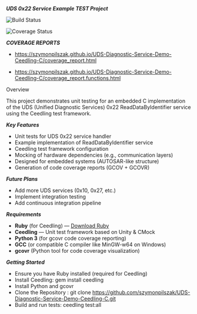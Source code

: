 ***UDS 0x22 Service Example TEST Project***

![Build Status](https://github.com/szymonpilszak/UDS-Diagnostic-Service-Demo-Ceedling-C/actions/workflows/ci.yml/badge.svg)

![Coverage Status](https://img.shields.io/badge/coverage-100%25-brightgreen)

***COVERAGE REPORTS***

+  https://szymonpilszak.github.io/UDS-Diagnostic-Service-Demo-Ceedling-C/coverage_report.html

+  https://szymonpilszak.github.io/UDS-Diagnostic-Service-Demo-Ceedling-C/coverage_report.functions.html


Overview

This project demonstrates unit testing for an embedded C implementation of the UDS (Unified Diagnostic Services) 0x22 ReadDataByIdentifier service using the Ceedling test framework.


***Key Features***
  -  Unit tests for UDS 0x22 service handler
  -  Example implementation of ReadDataByIdentifier service
  -  Ceedling test framework configuration
  -  Mocking of hardware dependencies (e.g., communication layers)
  -  Designed for embedded systems (AUTOSAR-like structure)
  - Generation of code coverage reports (GCOV + GCOVR)

***Future Plans***
  -  Add more UDS services (0x10, 0x27, etc.)
  -  Implement integration testing
  -  Add continuous integration pipeline

***Requirements***
- **Ruby** (for Ceedling) — [Download Ruby](https://rubyinstaller.org/)
- **Ceedling** — Unit test framework based on Unity & CMock
- **Python 3** (for gcovr code coverage reporting)
- **GCC** (or compatible C compiler like MinGW-w64 on Windows)
- **gcovr** (Python tool for code coverage visualization)

***Getting Started***
  -  Ensure you have Ruby installed (required for Ceedling)
  -  Install Ceedling: gem install ceedling
  -  Install Python and gcovr
  -  Clone the Repository : git clone https://github.com/szymonpilszak/UDS-Diagnostic-Service-Demo-Ceedling-C.git
  -  Build and run tests: ceedling test:all
